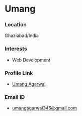 # Umang

### Location

Ghaziabad/India

### Interests

- Web Development

### Profile Link

- [Umang Agarwal](https://github.com/umang345)

### Email ID

- umangagarwal345@gmail.com
